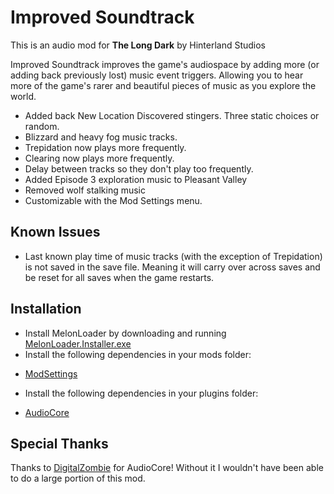 # Improved Soundtrack

This is an audio mod for **The Long Dark** by Hinterland Studios

Improved Soundtrack improves the game's audiospace by adding more (or adding back previously lost) music event triggers. Allowing you to hear more of the game's rarer and beautiful pieces of music as you explore the world.

* Added back New Location Discovered stingers. Three static choices or random.
* Blizzard and heavy fog music tracks. 
* Trepidation now plays more frequently.
* Clearing now plays more frequently.
* Delay between tracks so they don't play too frequently.
* Added Episode 3 exploration music to Pleasant Valley
* Removed wolf stalking music
* Customizable with the Mod Settings menu.

## Known Issues

* Last known play time of music tracks (with the exception of Trepidation) is not saved in the save file. Meaning it will carry over across saves and be reset for all saves when the game restarts.

## Installation

* Install MelonLoader by downloading and running [MelonLoader.Installer.exe](https://github.com/HerpDerpinstine/MelonLoader/releases/latest/download/MelonLoader.Installer.exe)
* Install the following dependencies in your mods folder: 

- [ModSettings](https://github.com/zeobviouslyfakeacc/ModSettings/releases/latest)

* Install the following dependencies in your plugins folder:

- [AudioCore](https://github.com/DigitalzombieTLD/AudioCore/releases/tag/1.0)

## Special Thanks

Thanks to [DigitalZombie]("https://github.com/DigitalzombieTLD) for AudioCore! Without it I wouldn't have been able to do a large portion of this mod.
